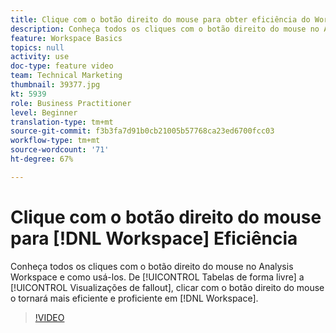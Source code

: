 ```yaml
---
title: Clique com o botão direito do mouse para obter eficiência do Workspace
description: Conheça todos os cliques com o botão direito do mouse no Analysis Workspace e como usá-los. De tabelas de forma livre a visualizações de fallout, clicar com o botão direito do mouse o tornará mais eficiente e proficiente no Workspace.
feature: Workspace Basics
topics: null
activity: use
doc-type: feature video
team: Technical Marketing
thumbnail: 39377.jpg
kt: 5939
role: Business Practitioner
level: Beginner
translation-type: tm+mt
source-git-commit: f3b3fa7d91b0cb21005b57768ca23ed6700fcc03
workflow-type: tm+mt
source-wordcount: '71'
ht-degree: 67%

---
```



# Clique com o botão direito do mouse para [!DNL Workspace] Eficiência

Conheça todos os cliques com o botão direito do mouse no Analysis Workspace e como usá-los. De [!UICONTROL Tabelas de forma livre] a [!UICONTROL Visualizações de fallout], clicar com o botão direito do mouse o tornará mais eficiente e proficiente em [!DNL Workspace].

>[!VIDEO](https://video.tv.adobe.com/v/39377/?quality=12&learn=on)
